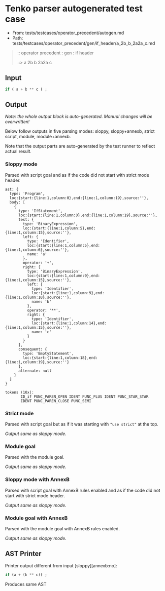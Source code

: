 # Tenko parser autogenerated test case

- From: tests/testcases/operator_precedent/autogen.md
- Path: tests/testcases/operator_precedent/gen/if_header/a_2b_b_2a2a_c.md

> :: operator precedent : gen : if header
>
> ::> a 2b b 2a2a c

## Input


`````js
if ( a + b ** c ) ;
`````

## Output

_Note: the whole output block is auto-generated. Manual changes will be overwritten!_

Below follow outputs in five parsing modes: sloppy, sloppy+annexb, strict script, module, module+annexb.

Note that the output parts are auto-generated by the test runner to reflect actual result.

### Sloppy mode

Parsed with script goal and as if the code did not start with strict mode header.

`````
ast: {
  type: 'Program',
  loc:{start:{line:1,column:0},end:{line:1,column:19},source:''},
  body: [
    {
      type: 'IfStatement',
      loc:{start:{line:1,column:0},end:{line:1,column:19},source:''},
      test: {
        type: 'BinaryExpression',
        loc:{start:{line:1,column:5},end:{line:1,column:15},source:''},
        left: {
          type: 'Identifier',
          loc:{start:{line:1,column:5},end:{line:1,column:6},source:''},
          name: 'a'
        },
        operator: '+',
        right: {
          type: 'BinaryExpression',
          loc:{start:{line:1,column:9},end:{line:1,column:15},source:''},
          left: {
            type: 'Identifier',
            loc:{start:{line:1,column:9},end:{line:1,column:10},source:''},
            name: 'b'
          },
          operator: '**',
          right: {
            type: 'Identifier',
            loc:{start:{line:1,column:14},end:{line:1,column:15},source:''},
            name: 'c'
          }
        }
      },
      consequent: {
        type: 'EmptyStatement',
        loc:{start:{line:1,column:18},end:{line:1,column:19},source:''}
      },
      alternate: null
    }
  ]
}

tokens (10x):
       ID_if PUNC_PAREN_OPEN IDENT PUNC_PLUS IDENT PUNC_STAR_STAR
       IDENT PUNC_PAREN_CLOSE PUNC_SEMI
`````

### Strict mode

Parsed with script goal but as if it was starting with `"use strict"` at the top.

_Output same as sloppy mode._

### Module goal

Parsed with the module goal.

_Output same as sloppy mode._

### Sloppy mode with AnnexB

Parsed with script goal with AnnexB rules enabled and as if the code did not start with strict mode header.

_Output same as sloppy mode._

### Module goal with AnnexB

Parsed with the module goal with AnnexB rules enabled.

_Output same as sloppy mode._

## AST Printer

Printer output different from input [sloppy][annexb:no]:

````js
if (a + (b ** c)) ;
````

Produces same AST
